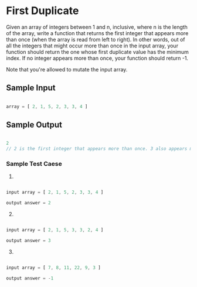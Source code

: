 # First Duplicate


Given an array of integers between 1 and n, inclusive, where n is the length of the array, write a function that returns the first integer that appears more than once (when the array is read from left to right). In other words, out of all the integers that might occur more than once in the input array, your function should return the one whose first duplicate value has the minimum index. If no integer appears more than once, your function should return  -1. 

Note that you're allowed to mutate the input array. 


## Sample Input

```js

array = [ 2, 1, 5, 2, 3, 3, 4 ]

```

## Sample Output

```js

2
// 2 is the first integer that appears more than once. 3 also appears more than once, but the second 3 appears after the second 

```
### Sample Test Caese

1. 
```js

input array = [ 2, 1, 5, 2, 3, 3, 4 ]

output answer = 2

```

2. 
```js

input array = [ 2, 1, 5, 3, 3, 2, 4 ]

output answer = 3

```

3. 
```js

input array = [ 7, 8, 11, 22, 9, 3 ]

output answer = -1

```
